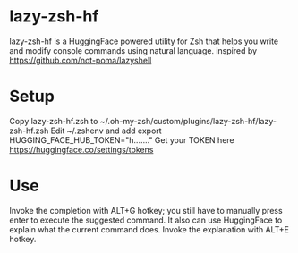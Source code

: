 # lazy-zsh-hf
lazy-zsh-hf is a HuggingFace powered utility for Zsh that helps you write and modify console commands using natural language.
inspired by https://github.com/not-poma/lazyshell

# Setup
Copy lazy-zsh-hf.zsh to ~/.oh-my-zsh/custom/plugins/lazy-zsh-hf/lazy-zsh-hf.zsh
Edit ~/.zshenv and add 
export HUGGING_FACE_HUB_TOKEN="h......."
Get your TOKEN here https://huggingface.co/settings/tokens

# Use
Invoke the completion with ALT+G hotkey; you still have to manually press enter to execute the suggested command.
It also can use HuggingFace to explain what the current command does. Invoke the explanation with ALT+E hotkey.
